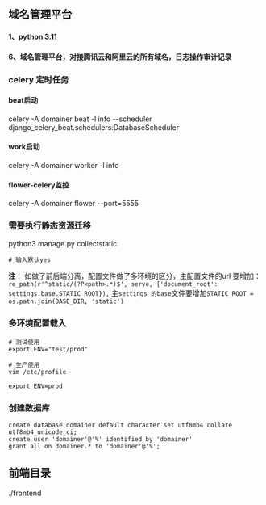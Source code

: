## 域名管理平台

#### 1、python 3.11
#### 6、域名管理平台，对接腾讯云和阿里云的所有域名，日志操作审计记录


### celery 定时任务
#### beat启动
celery -A domainer beat -l info --scheduler django_celery_beat.schedulers:DatabaseScheduler

#### work启动
celery -A domainer worker -l info

#### flower-celery监控
celery -A domainer flower --port=5555

### 需要执行静态资源迁移
python3 manage.py collectstatic
```angular2html
# 输入默认yes
```
**注**： 如做了前后端分离，配置文件做了多环境的区分，主配置文件的url 要增加：`re_path(r'^static/(?P<path>.*)$', serve, {'document_root': settings.base.STATIC_ROOT}),`
主`settings 的base`文件要增加`STATIC_ROOT = os.path.join(BASE_DIR, 'static')`

### 多环境配置载入
```
# 测试使用
export ENV="test/prod"

# 生产使用
vim /etc/profile

export ENV=prod
```

### 创建数据库
```
create database domainer default character set utf8mb4 collate utf8mb4_unicode_ci;
create user 'domainer'@'%' identified by 'domainer'
grant all on domainer.* to 'domainer'@'%';
```

## 前端目录
./frontend